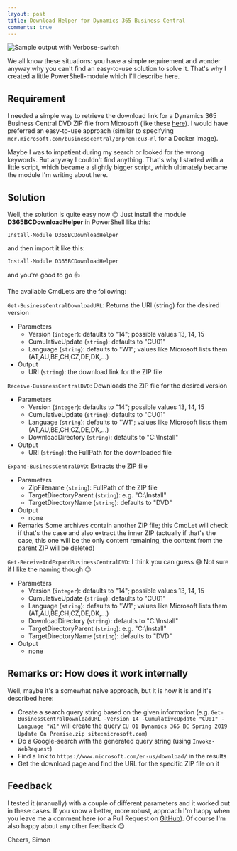 ```yaml
---
layout: post
title: Download Helper for Dynamics 365 Business Central
comments: true
---
```

![Sample output with Verbose-switch](/images/posts/2020-1-5-D365BCDownloadHelper_01-small)

We all know these situations: you have a simple requirement and wonder anyway why you can't find an easy-to-use solution to solve it. That's why I created a little PowerShell-module which I'll describe here.

## Requirement
I needed a simple way to retrieve the download link for a Dynamics 365 Business Central DVD ZIP file from Microsoft (like these [here](https://www.microsoft.com/en-us/download/details.aspx?id=58318)). I would have preferred an easy-to-use approach (similar to specifying `mcr.microsoft.com/businesscentral/onprem:cu3-nl` for a Docker image).

Maybe I was to impatient during my search or looked for the wrong keywords. But anyway I couldn't find anything. That's why I started with a little script, which became a slightly bigger script, which ultimately became the module I'm writing about here.

## Solution
Well, the solution is quite easy now 😊 Just install the module **D365BCDownloadHelper** in PowerShell like this:
```
Install-Module D365BCDownloadHelper
```

and then import it like this:
```
Install-Module D365BCDownloadHelper
```
and you're good to go 👍

The available CmdLets are the following:

`Get-BusinessCentralDownloadURL`: Returns the URI (string) for the desired version
* Parameters
  * Version (`integer`): defaults to "14"; possible values 13, 14, 15
  * CumulativeUpdate (`string`): defaults to "CU01"
  * Language (`string`): defaults to "W1"; values like Microsoft lists them (AT,AU,BE,CH,CZ,DE,DK,...)
* Output
  * URI  (`string`): the download link for the ZIP file

`Receive-BusinessCentralDVD`: Downloads the ZIP file for the desired version
* Parameters
  * Version (`integer`): defaults to "14"; possible values 13, 14, 15
  * CumulativeUpdate (`string`): defaults to "CU01"
  * Language (`string`): defaults to "W1"; values like Microsoft lists them (AT,AU,BE,CH,CZ,DE,DK,...)
  * DownloadDirectory (`string`): defaults to "C:\Install"
* Output
  * URI  (`string`): the FullPath for the downloaded file

`Expand-BusinessCentralDVD`: Extracts the ZIP file
* Parameters
  * ZipFilename (`string`): FullPath of the ZIP file
  * TargetDirectoryParent (`string`): e.g. "C:\Install"
  * TargetDirectoryName  (`string`): defaults to "DVD"  
* Output
  * none
* Remarks
  Some archives contain another ZIP file; this CmdLet will check if that's the case and also extract the inner ZIP (actually if that's the case, this one will be the only content remaining, the content from the parent ZIP will be deleted)

`Get-ReceiveAndExpandBusinessCentralDVD`: I think you can guess 😅 Not sure if I like the naming though 😉
* Parameters
  * Version (`integer`): defaults to "14"; possible values 13, 14, 15
  * CumulativeUpdate (`string`): defaults to "CU01"
  * Language (`string`): defaults to "W1"; values like Microsoft lists them (AT,AU,BE,CH,CZ,DE,DK,...)
  * DownloadDirectory (`string`): defaults to "C:\Install"
  * TargetDirectoryParent (`string`): e.g. "C:\Install"
  * TargetDirectoryName  (`string`): defaults to "DVD"  
* Output
  * none

## Remarks or: How does it work internally
Well, maybe it's a somewhat naive approach, but it is how it is and it's described here:
* Create a search query string based on the given information (e.g. `Get-BusinessCentralDownloadURL -Version 14 -CumulativeUpdate "CU01" -Language "W1"` will create the query `CU 01 Dynamics 365 BC Spring 2019 Update On Premise.zip site:microsoft.com`)
* Do a Google-search with the generated query string (using `Invoke-WebRequest`)
* Find a link to `https://www.microsoft.com/en-us/download/` in the results
* Get the download page and find the URL for the specific ZIP file on it

## Feedback
I tested it (manually) with a couple of different parameters and it worked out in these cases. If you know a better, more robust, approach I'm happy when you leave me a comment here (or a Pull Request on [GitHub](https://github.com/SimonOfHH/D365BCDownloadHelper)). Of course I'm also happy about any other feedback 😊

Cheers, Simon